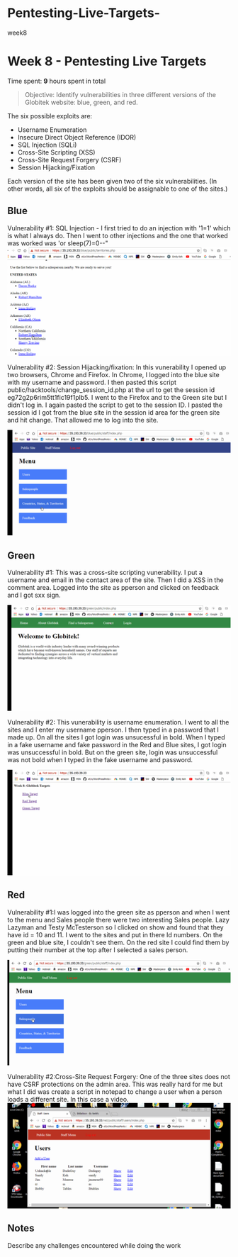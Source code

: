 # Pentesting-Live-Targets-
week8
# Week 8 - Pentesting Live Targets

Time spent: **9** hours spent in total

> Objective: Identify vulnerabilities in three different versions of the Globitek website: blue, green, and red.

The six possible exploits are:
* Username Enumeration
* Insecure Direct Object Reference (IDOR)
* SQL Injection (SQLi)
* Cross-Site Scripting (XSS)
* Cross-Site Request Forgery (CSRF)
* Session Hijacking/Fixation

Each version of the site has been given two of the six vulnerabilities. (In other words, all six of the exploits should be assignable to one of the sites.)

## Blue

Vulnerability #1: 
SQL Injection - I first tried to do an injection with '1=1'  which is what I always do.  Then I went to other injections and the one that worked was 
worked was 'or sleep(7)=0--"
<img src='BluesiteSQL.gif' />



Vulnerability #2: Session Hijacking/fixation:  In this vunerability I opened up two browsers, Chrome and Firefox.  In Chrome, I logged into the blue site with my username and password.  I then pasted this script public/hacktools/change_session_id.php at the url to get the session id   eg72g2p6rim5tt1fic19f1plb5.  I went to the Firefox and to the Green site but I didn't log in.  I again pasted the script to get to the session ID.  I pasted the session id I got from the blue site in the session id area for the green site and hit change.  That allowed me to log into the site.

<img src='Greentarget.gif' />




## Green

Vulnerability #1: This was a cross-site scripting vunerability.  I put a username and email in the contact area of the site.  Then I did a XSS in the comment area.  Logged into the site as pperson and clicked on feedback and I got sxx sign.

<img src='GreenXSS.gif' />



Vulnerability #2: This vunerability is username enumeration.  I went to all the sites and I enter my username pperson.  I then typed in a password that I made up.  On all the sites I got login was unsucessful in bold.  When I typed in a fake username and fake password in the Red and Blue sites, I got login was unsuccessful in bold.  But on the green site, login was unsuccessful was not bold when I typed in the fake username and password.

<img src='usernameG.gif' />


## Red

Vulnerability #1:I was logged into the green site as pperson and when I went to the menu and Sales people there were two interesting Sales people.  Lazy Lazyman and Testy McTesterson so I clicked on show and found that they have id = 10 and 11.  I went to the sites and put in there Id numbers. On the green and blue site, I couldn't see them. On the red site I could find them by putting their number at the top after I selected a sales person.

<img src='RedIDOR.gif' />

Vulnerability #2:Cross-Site Request Forgery: One of the three sites does not have CSRF protections on the admin area.  This was really hard for me but what I did was create a script in notepad to change a user when a person loads a different site.  In this case a video.
<img src='REDcsrf.gif' />

## Notes

Describe any challenges encountered while doing the work
